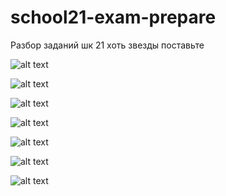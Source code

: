 # school21-exam-prepare
Разбор заданий шк 21
хоть звезды поставьте

![alt text](https://github.com/dpxlwop/school21-exam-prepare/blob/main/pic/pic7.jpg "замученный нарзаном")

![alt text](https://github.com/dpxlwop/school21-exam-prepare/blob/main/pic/pic6.jpg "ты просишь о помощи, но делаешь это без должного уважения")

![alt text](https://github.com/dpxlwop/school21-exam-prepare/blob/main/pic/pic5.jpg "да поможет нам господь")

![alt text](https://github.com/dpxlwop/school21-exam-prepare/blob/main/pic/pic4.jpg "минем дустым")

![alt text](https://github.com/dpxlwop/school21-exam-prepare/blob/main/pic/pic3.jpg "спаси и сохрани...")

![alt text](https://github.com/dpxlwop/school21-exam-prepare/blob/main/pic/pic2.png "боже мой...")

![alt text](https://github.com/dpxlwop/school21-exam-prepare/blob/main/pic/pic1.png "господи...")


